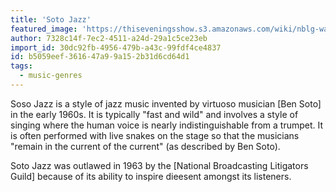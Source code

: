 ```yaml
---
title: 'Soto Jazz'
featured_image: 'https://thiseveningsshow.s3.amazonaws.com/wiki/nblg-warning.png'
author: 7328c14f-7ec2-4511-a24d-29a1c5ce23eb
import_id: 30dc92fb-4956-479b-a43c-99fdf4ce4837
id: b5059eef-3616-47a9-9a15-2b31d6cd64d1
tags:
  - music-genres
---
```

Soso Jazz is a style of jazz music invented by virtuoso musician [Ben Soto] in the early 1960s. It is typically "fast and wild" and involves a style of singing where the human voice is nearly indistinguishable from a trumpet. It is often performed with live snakes on the stage so that the musicians "remain in the current of the current" (as described by Ben Soto).

Soto Jazz was outlawed in 1963 by the [National Broadcasting Litigators Guild] because of its ability to inspire dieesent amongst its listeners.
